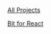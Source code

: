 
[All Projects](https://panacloud.github.io/bootcamp-2020/#part-ix-component-driven-development-with-storybook-and-bit)

[Bit for React](https://docs.bit.dev/docs/tutorials/bit-react-tutorial)
